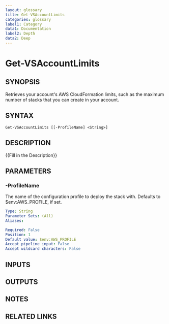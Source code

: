 ```yaml
---
layout: glossary
title: Get-VSAccountLimits
categories: glossary
label1: Category
data1: Documentation
label2: Depth
data2: Deep
---
```


# Get-VSAccountLimits

## SYNOPSIS
Retrieves your account's AWS CloudFormation limits, such as the maximum number of stacks that you can create in your account.

## SYNTAX

```
Get-VSAccountLimits [[-ProfileName] <String>]
```

## DESCRIPTION
{{Fill in the Description}}

## PARAMETERS

### -ProfileName
The name of the configuration profile to deploy the stack with.
Defaults to $env:AWS_PROFILE, if set.

```yaml
Type: String
Parameter Sets: (All)
Aliases: 

Required: False
Position: 1
Default value: $env:AWS_PROFILE
Accept pipeline input: False
Accept wildcard characters: False
```

## INPUTS

## OUTPUTS

## NOTES

## RELATED LINKS

